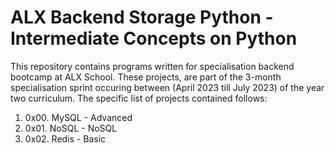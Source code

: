 # ALX Backend Storage Python - Intermediate Concepts on Python
This repository contains programs written for specialisation backend bootcamp at ALX School. These projects, are part of the 3-month specialisation sprint occuring between (April 2023 till July 2023) of the year two curriculum. The specific list of projects contained follows:

1. 0x00. MySQL - Advanced
2. 0x01. NoSQL - NoSQL
3. 0x02. Redis - Basic
